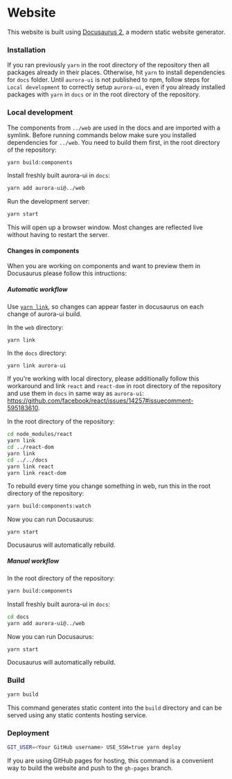 # Website

This website is built using [Docusaurus 2](https://v2.docusaurus.io/), a modern static website generator.

### Installation

If you ran previously `yarn` in the root directory of the repository then all packages already in their places. Otherwise, hit `yarn` to install dependencies for `docs` folder.
Until `aurora-ui` is not published to npm, follow steps for `Local development` to correctly setup `aurora-ui`, even if you already installed packages with `yarn` in `docs` or in the root directory of the repository.

### Local development

The components from `../web` are used in the docs and are imported with a symlink. Before running commands below make sure you installed dependencies for `../web`. You need to build them first, in the root directory of the repository:

```bash
yarn build:components
```

Install freshly built aurora-ui in `docs`:
```bash
yarn add aurora-ui@../web
```

Run the development server:
```bash
yarn start
```

This will open up a browser window. Most changes are reflected live without having to restart the server.

#### Changes in components

When you are working on components and want to preview them in Docusaurus please follow this intructions:

##### Automatic workflow

Use [`yarn link`](https://classic.yarnpkg.com/en/docs/cli/link/), so changes can appear faster in docusaurus on each change of aurora-ui build.

In the `web` directory:
```
yarn link
```

In the `docs` directory:
```
yarn link aurora-ui
```

If you're working with local directory, please additionally follow this workaround and link `react` and `react-dom` in root directory of the repository and use them in `docs` in same way as `aurora-ui`:
https://github.com/facebook/react/issues/14257#issuecomment-595183610.

In the root directory of the repository:
```bash
cd node_modules/react
yarn link
cd ../react-dom
yarn link
cd ../../docs
yarn link react
yarn link react-dom
```

To rebuild every time you change something in web, run this in the root directory of the repository:
```bash
yarn build:components:watch
```

Now you can run Docusaurus:
```
yarn start
```

Docusaurus will automatically rebuild.

##### Manual workflow

In the root directory of the repository:
```bash
yarn build:components
```

Install freshly built aurora-ui in `docs`:
```bash
cd docs
yarn add aurora-ui@../web
```

Now you can run Docusaurus:
```
yarn start
```

Docusaurus will automatically rebuild.

### Build

```bash
yarn build
```

This command generates static content into the `build` directory and can be served using any static contents hosting service.

### Deployment

```bash
GIT_USER=<Your GitHub username> USE_SSH=true yarn deploy
```

If you are using GitHub pages for hosting, this command is a convenient way to build the website and push to the `gh-pages` branch.

